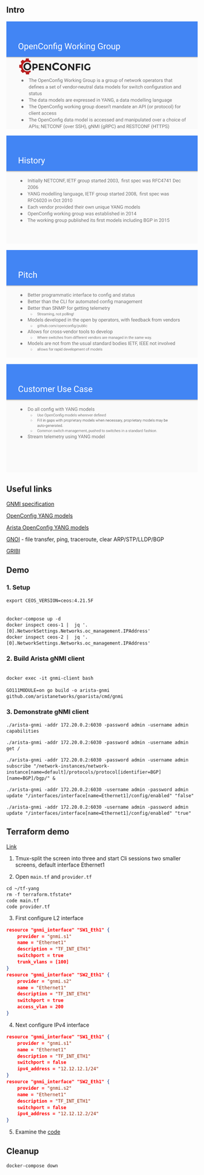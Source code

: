 ## Intro

![](img/1.png)

![](img/2.png)

![](img/3.png)

![](img/4.png)

## Useful links


[GNMI specification](https://github.com/openconfig/reference/blob/master/rpc/gnmi/gnmi-specification.md)

[OpenConfig YANG models](https://github.com/openconfig/public/tree/master/release/models)

[Arista OpenConfig YANG models](https://github.com/aristanetworks/yang)

[GNOI](https://github.com/openconfig/gnoi) - file transfer, ping, traceroute, clear ARP/STP/LLDP/BGP

[GRIBI](https://github.com/openconfig/gribi/blob/master/proto/service/gribi.proto)

## Demo 

### 1. Setup

```
export CEOS_VERSION=ceos:4.21.5F


docker-compose up -d
docker inspect ceos-1 |  jq '.[0].NetworkSettings.Networks.oc_management.IPAddress'
docker inspect ceos-2 |  jq '.[0].NetworkSettings.Networks.oc_management.IPAddress'
```

### 2. Build Arista gNMI client

```

docker exec -it gnmi-client bash

GO111MODULE=on go build -o arista-gnmi github.com/aristanetworks/goarista/cmd/gnmi
```

### 3. Demonstrate gNMI client 

```
./arista-gnmi -addr 172.20.0.2:6030 -password admin -username admin capabilities
```
```
./arista-gnmi -addr 172.20.0.2:6030 -password admin -username admin get /
```
```
./arista-gnmi -addr 172.20.0.2:6030 -password admin -username admin subscribe "/network-instances/network-instance[name=default]/protocols/protocol[identifier=BGP][name=BGP]/bgp/" &
```
```
./arista-gnmi -addr 172.20.0.2:6030 -username admin -password admin update "/interfaces/interface[name=Ethernet1]/config/enabled" "false"
```
```
./arista-gnmi -addr 172.20.0.2:6030 -username admin -password admin update "/interfaces/interface[name=Ethernet1]/config/enabled" "true"
```

## Terraform demo

[Link](https://github.com/networkop/terraform-yang)

1. Tmux-split the screen into three and start Cli sessions two smaller screens, default interface  Ethernet1

2. Open `main.tf` and `provider.tf`

```
cd ~/tf-yang
rm -f terraform.tfstate*        
code main.tf
code provider.tf
```

3. First configure L2 interface


```json
resource "gnmi_interface" "SW1_Eth1" {
    provider = "gnmi.s1"
    name = "Ethernet1"
    description = "TF_INT_ETH1"
    switchport = true
    trunk_vlans = [100]
}
resource "gnmi_interface" "SW2_Eth1" {
    provider = "gnmi.s2"
    name = "Ethernet1"
    description = "TF_INT_ETH1"
    switchport = true
    access_vlan = 200
}
```

4. Next configure IPv4 interface

```json
resource "gnmi_interface" "SW1_Eth1" {
    provider = "gnmi.s1"
    name = "Ethernet1"
    description = "TF_INT_ETH1"
    switchport = false
    ipv4_address = "12.12.12.1/24"
}
resource "gnmi_interface" "SW2_Eth1" {
    provider = "gnmi.s2"
    name = "Ethernet1"
    description = "TF_INT_ETH1"
    switchport = false
    ipv4_address = "12.12.12.2/24"
}
```

5. Examine the [code](https://github.com/networkop/terraform-yang/blob/master/resource_interface.go)


## Cleanup

```
docker-compose down            
```
